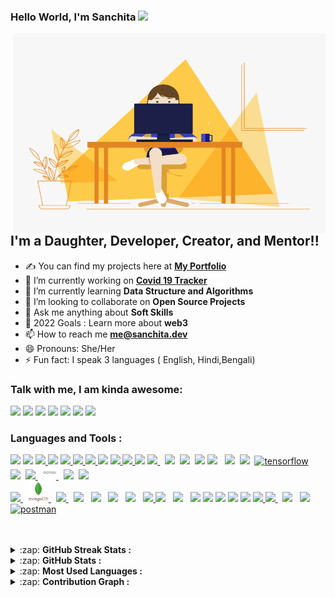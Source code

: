 ### Hello World, I'm Sanchita <img src="https://raw.githubusercontent.com/MartinHeinz/MartinHeinz/master/wave.gif" width="20px">

 <img align="right" alt="GIF" src="./code.gif?raw=true" width="500" height="320" />


## I'm a Daughter, Developer, Creator, and Mentor!!
- ✍ You can find my projects here at **[My Portfolio](https://sanchita.dev)**
- 🔭 I’m currently working on **[Covid 19 Tracker](link)**
- 🌱 I’m currently learning **Data Structure and Algorithms**
- 👯 I’m looking to collaborate on **Open Source Projects** 
- 💬 Ask me anything about **Soft Skills**
- 🥅 2022 Goals : Learn more about **web3**
- 📫 How to reach me **me@sanchita.dev**
- 😄 Pronouns: She/Her
- ⚡ Fun fact: I speak 3 languages ( English, Hindi,Bengali)


### Talk with me, I am kinda awesome:
<!-- Social Icons -->
<p align="left">

<a href = "https://www.linkedin.com/in/sanchita-dhara-a91961222/"><img src="https://img.icons8.com/fluent/30/000000/linkedin.png"/></a>
<a href = "https://twitter.com/_sanchita_dev"><img src="https://img.icons8.com/fluent/30/000000/twitter.png"/></a>
<a href = "https://www.instagram.com/sanchita__dhara/"><img src="https://img.icons8.com/fluent/30/000000/instagram-new.png"/></a>
<a href = "https://www.youtube.com/@Sanchita_Dhara"><img src="https://img.icons8.com/color/30/000000/youtube-play.png"/></a>
<a href = "https://www.facebook.com/profile.php?id=100010107612750"><img src="https://img.icons8.com/color-glass/30/null/facebook.png"/></a>
<a href = "me@sanchita.dev"><img src="https://img.icons8.com/3d-fluency/30/null/gmail.png"/></a>
<a href = ""><img src="https://img.icons8.com/color/30/null/discord--v2.png"/></a>
<!-- Social Icons End-->


###  Languages and Tools :<br>
<!-- TODO: Make technologies links takes you to repositories -->
 </p> 
  <p align="left">
   <!-- 1. Photoshop --> 
    <a href="https://www.adobe.com/in/products/photoshop/free-trial-download.html" target="_blank"><img src="https://img.icons8.com/color/30/null/adobe-photoshop--v1.png"/></a> 
   <!-- 2. Adobe XD --> 
    <a href="https://www.adobe.com/in/products/xd/pricing/free-trial.html" target="_blank"><img src="https://img.icons8.com/color/30/null/adobe-xd--v1.png"/></a> 
    <!-- 3. Figma --> 
    <a href="https://www.figma.com/" target="_blank"> <img src="https://img.icons8.com/color/28/null/figma--v1.png"/> </a> 
   <!--  4. Adobe Illustrator --> 
    <a href="https://www.adobe.com/in/products/illustrator/free-trial-download.html?gclid=Cj0KCQiAveebBhD_ARIsAFaAvrFvF7yxlA75UY9PEc3_aQhnvQPoxatUxBYaiVuoS80TKkEOh9miwT8aAhckEALw_wcB&sdid=MLR7SCFY&mv=search&ef_id=Cj0KCQiAveebBhD_ARIsAFaAvrFvF7yxlA75UY9PEc3_aQhnvQPoxatUxBYaiVuoS80TKkEOh9miwT8aAhckEALw_wcB:G:s&s_kwcid=AL!3085!3!248235017693!e!!g!!adobe%20illustrator!221172068!17525759228" target="_blank"><img src="https://img.icons8.com/color/30/null/adobe-illustrator--v1.png"/></a> 
<!--     <br> -->
   <!--  5. VS Code --> 
    <a href="https://code.visualstudio.com/" target="_blank"> <img src="https://img.icons8.com/fluency/28/null/visual-studio-code-2019.png"/> </a> 
    <!-- 6. HTML -->
    <a href="https://www.w3.org/html/" target="_blank"> <img src="https://img.icons8.com/color/28/000000/html-5.png"/> </a> 
    <!-- 7. CSS -->
    <a href="https://www.w3schools.com/css/" target="_blank"> <img src="https://img.icons8.com/color/28/000000/css3.png"/> </a> 
    <!-- 8. SASS -->
    <a href="https://sass-lang.com/" target="_blank"> <img src="https://img.icons8.com/color/28/null/sass.png"/></a>
    <!-- 9. SCSS -->
    <a href="https://github.com/postcss/postcss-scss"> <img src="https://img.icons8.com/external-creatype-filed-outline-colourcreatype/28/null/external-document-file-extension-web-format-file-creatype-filed-outline-colourcreatype-8.png"/> </a>
    <!-- 10. Bootstrap -->
    <a href="https://getbootstrap.com" target="_blank"> <img src="https://img.icons8.com/color/28/000000/bootstrap.png"/> </a> 
    <!-- 11. Tailwind CSS -->
    <a href="https://tailwindcss.com/" target="_blank"> <img src="https://img.icons8.com/color/22/null/tailwind_css.png"/></a> 
<!--     <br> -->
    <!-- 12. Javascript -->
    <a href="https://developer.mozilla.org/en-US/docs/Web/JavaScript" target="_blank"> <img src="https://img.icons8.com/color/28/000000/javascript.png"/> </a> &nbsp;
    <!-- 13. React JS & React Native -->
    <a href="https://reactjs.org/" target="_blank"> <img src="https://img.icons8.com/color/28/000000/react-native.png"/></a>&nbsp;
    <!-- 14. Next.js = built on React's UI library -->
    <a href="https://nextjs.org/" target="_blank"><img src="https://img.icons8.com/fluency-systems-regular/30/000000/nextjs.png"/></a>&nbsp;
    <!-- 15. Vue -->
    <a href="https://vuejs.org/" target="_blank"> <img src="https://img.icons8.com/external-tal-revivo-color-tal-revivo/26/null/external-vuejs-an-open-source-javascript-framework-for-building-user-interfaces-and-single-page-applications-logo-color-tal-revivo.png"/></a>
    <!-- 16. Nuxt.js = for creating Vue. js applications -->
    <a href="https://nuxtjs.org/" target="_blank"> <img src="https://img.icons8.com/external-tal-revivo-shadow-tal-revivo/28/null/external-nuxt-js-a-free-and-open-source-web-application-framework-logo-shadow-tal-revivo.png"/></a>&nbsp;&nbsp;
    <!-- 17. Type Script -->
    <a href="https://www.typescriptlang.org/" target="_blank"> <img src="https://img.icons8.com/fluency/26/null/typescript--v1.png"/></a>&nbsp;
    <!-- 18. Angular -->
    <a href="https://angular.io/" target="_blank"> <img src="https://img.icons8.com/external-tal-revivo-shadow-tal-revivo/24/null/external-angular-a-typescript-based-open-source-web-application-framework-logo-shadow-tal-revivo.png"/></a>&nbsp;
    <!-- 19. Tensor Flow -->
    <a href="https://www.tensorflow.org" target="_blank" rel="noreferrer"> <img src="https://www.vectorlogo.zone/logos/tensorflow/tensorflow-icon.svg" alt="tensorflow" width="22" height="22"/></a>
    &nbsp;
    <!-- 20. Jquery -->
    <a href="https://jquery.com/" target="_blank"> <img src="https://img.icons8.com/external-tal-revivo-shadow-tal-revivo/18/null/external-jquery-is-a-javascript-library-designed-to-simplify-html-logo-shadow-tal-revivo.png"/></a>&nbsp;
    <!-- 21. Node JS -->
    <a style="padding-right:8px;" href="https://nodejs.org/en/" target="_blank"> <img src="https://img.icons8.com/color/21/000000/nodejs.png"/> </a> 
    <!-- 22. Express JS -->
    <a href="https://expressjs.com" target="_blank"> <img src="https://raw.githubusercontent.com/devicons/devicon/master/icons/express/express-original-wordmark.svg" alt="express" width="21" height="21"/> </a>&nbsp;
    <!-- 23. Nest JS = build Node. JS server-side applications-->
    <a href="https://nestjs.com/" target="_blank"> <img src="https://img.icons8.com/color/28/null/nestjs.png"/></a>&nbsp;
    <!-- 24. Redux-->
    <a href="https://redux.js.org" target="_blank"> <img src="https://img.icons8.com/color/28/000000/redux.png"/> </a>
    <br>
    <!-- 25. Python-->
    <a href="https://www.python.org" target="_blank"> <img src="https://img.icons8.com/color/28/000000/python.png"/> </a> &nbsp;
    <!-- 26. MongoDB-->
    <a href="https://www.mongodb.com/" target="_blank"> <img src="https://raw.githubusercontent.com/devicons/devicon/master/icons/mongodb/mongodb-original-wordmark.svg" alt="mongodb" width="33" height="33"/> </a> &nbsp;
    <!-- 27. MySql-->
    <a style="padding-right:8px;" href="https://www.mysql.com/" target="_blank"> <img src="https://img.icons8.com/fluent/38/000000/mysql-logo.png"/> </a>
    <!-- 28. SQL-->
    <a style="padding-right:8px;" href="https://www.w3schools.com/sql/" target="_blank"> <img src="https://img.icons8.com/color/28/null/microsoft-sql-server.png"/></a>
    <!-- 29. Oracle-->
    <a style="padding-right:8px;" href="https://www.oracle.com/in/" target="_blank"><img src="https://img.icons8.com/color/28/null/oracle-logo.png"/></a>
    <!-- 30. GraphQL-->
    <a style="padding-right:8px;" href="https://graphql.org/" target="_blank"><img src="https://img.icons8.com/color/28/null/graphql.png"/></a>
    <!-- 31. PostgreSql-->
    <a style="padding-right:8px;" href="https://www.postgresql.org/" target="_blank"><img src="https://img.icons8.com/color/26/null/postgreesql.png"/></a>
    <!-- 32. Firebase-->
    <a href="https://firebase.google.com/" target="_blank"> <img src="https://img.icons8.com/color/28/000000/firebase.png"/> </a> 
    <!-- 33. Socket io-->
<!--     <br> -->
    <!-- 34. C-->
    <a href="https://www.w3schools.com/c/" target="_blank"><img src="https://img.icons8.com/color/28/null/c-programming.png"/></a> &nbsp;
    <!-- 35. C++-->
    <a href="https://www.w3schools.com/cpp/cpp_intro.asp" target="_blank"><img src="https://img.icons8.com/color/28/null/c-plus-plus-logo.png"/></a> &nbsp;
    <!-- 36. C#(c sharp)-->
    <a href="https://www.w3schools.com/cs/index.php" target="_blank"><img src="https://img.icons8.com/color/28/null/c-sharp-logo-2.png"/></a> 
    <!-- 37. .net core -->
    <a href="https://dotnet.microsoft.com/en-us/download/dotnet-framework" target="_blank"><img src="https://img.icons8.com/color/30/null/net-framework.png"/></a>
<!--     <br>  -->
    <!-- 28. Dart-->
    <a href="https://dart.dev/" target="_blank"><img src="https://img.icons8.com/color/30/null/dart.png"/></a> 
    <!-- 38. Flutter-->
    <a href="https://flutter.dev/" target="_blank"><img src="https://img.icons8.com/color/26/null/flutter.png"/></a>
    <!-- 28. Kotlin-->
    <a href="https://kotlinlang.org/" target="_blank"><img src="https://img.icons8.com/color/28/null/kotlin.png"/></a>
    <!-- 39. Java-->
    <a href="https://www.java.com" target="_blank"> <img src="https://img.icons8.com/color/28/000000/java-coffee-cup-logo.png"/> </a>
<!--     <br> -->
    <!-- 40. Git-->
    <a href="https://git-scm.com/" target="_blank"> <img src="https://img.icons8.com/color/28/000000/git.png"/> </a> &nbsp;
    <!-- 41. Github-->
    <a href="https://github.com/" target="_blank"><img src="https://img.icons8.com/color/28/null/github--v1.png"/></a> &nbsp;
    <!-- 42. Gitlab-->
    <a href="https://about.gitlab.com/" target="_blank"><img src="https://img.icons8.com/color/28/null/gitlab.png"/></a> &nbsp;
    <!-- 43. Postman-->
    <a href="https://postman.com" target="_blank"> <img src="https://www.vectorlogo.zone/logos/getpostman/getpostman-icon.svg" alt="postman" width="26" height="26"/> </a> 
       
  </p>
<!-- End.. -->


<br />
<br />



<!-- 1st Statistics -->
<details>
 <summary>:zap: <b>GitHub Streak Stats : </b></summary>
<p align="center">
    <a href="https://github.com/SanchitaM2/github-readme-streak-stats">
        <img title="🔥 Get streak stats for your profile at git.io/streak-stats" alt="Sanchita's streak" src="https://github-readme-streak-stats.herokuapp.com/?user=SanchitaM2&theme=deafult&hide_border=false&stroke=0000&background=#fffefe"/>
    </a>
</p>
</details>


<!-- 2nd Statistics -->
<!-- <br/> -->
<details>
  <br/>
  <br/>
  <summary>:zap: <b> GitHub Stats : </b></summary>
  <p align="center"> 
  <a href="https://github.com/SanchitaM2/github-readme-stats"><img alt="Sanchita's Github Stats" src="https://github-readme-stats.vercel.app/api?username=SanchitaM2&show_icons=true&count_private=true&theme=flag-india&hide_border=true&bg_color=#fffcfc" /></a>
  </p>
  
</details>



<!-- 3rd Statistics -->
<details>
  <br/>
  <summary>:zap: <b>Most Used Languages :</b></summary>
<p align="center">
<a href="https://github.com/SanchitaM2/github-readme-stats"><img alt="Sanchita's Top Languages" src="https://github-readme-stats.vercel.app/api/top-langs/?username=arsentieva&langs_count=8&count_private=true&layout=compact&theme=default&hide_border=true&bg_color=#fffcfc" /></a>
</p>
<b>Note :</b> Top languages is only a metric of the languages my public code consists of and doesn't reflect experience or skill level.
</details>








<!-- 4th Statistics -->
<details>
<summary>:zap: <b>Contribution Graph :</b></summary>
<br/>
<br/>
<p align="center">
<a href="https://github.com/SanchitaM2/github-readme-activity-graph"><img alt="Sanchita's Activity Graph" src="https://activity-graph.herokuapp.com/graph?username=SanchitaM2&bg_color=fffcfc&color=A4DE04&line=FB8500&point=A4DE04&hide_border=true" /></a>
</p>
</details>



<!-- 5th Statistics -->
<!-- Snake Grid SVG -->
<!-- <details>
<summary><b>Contributions :</b></summary>
<br/> -->
<!-- ![Snake animation](https://github.com/SanchitaM2/grid_snake/blob/main/grids_snkae.svg?short_path=e85703b) -->
<!-- </details> -->





[website]: https://sanchita.dev/
[youtube]: https://www.youtube.com/@Sanchita_Dhara/
[instagram]: https://www.instagram.com/@sanchita__dhara/
[linkedin]: https://linkedin.com/in/annaarsentieva
[portfolio]: https://sanchita.dev/











<br>
<br>
<br>
<br>

<!-- Language New -->
    
  
 

<!-- Language New End-->
